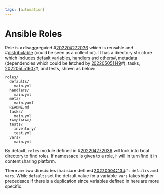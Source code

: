 ```yaml
---
tags: [automation]
---
```


# Ansible Roles

Role is a disaggregated #[202204272036](202204272036.md) which is reusable and
#[distributable](202204300837.md) (could be seen as a collection). It has a
directory structure which includes
[default variables, handlers and others](202205042134.md)#, metadata (dependencies
which could be fetched by [202205051149](202205051149.md)#), tasks, [202205051607](202205051607.md)#, and
tests, shown as below:

```
roles/
  defaults/
    main.yml
  handlers/
    main.yml
  meta/
    main.yaml
  README.md
  tasks/
    main.yml
  templates/
  tests/
    inventory/
    test.yml
  vars/
    main.yml
```

By default, `roles` module defined in #[202204272036](202204272036.md) will look into local
directory to find roles. If namespace is given to a role, it will in turn find
it in content sharing platform.

There are two directories that store defined [202205042134](202205042134.md)# : `defaults` and
`vars`. While `defaults` set the default value for a variable, `vars` takes
higher precedence if there is a duplication since variables defined in here are
more specific.
